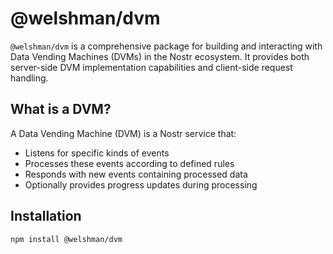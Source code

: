 # @welshman/dvm

`@welshman/dvm` is a comprehensive package for building and interacting with Data Vending Machines (DVMs) in the Nostr ecosystem. It provides both server-side DVM implementation capabilities and client-side request handling.

## What is a DVM?

A Data Vending Machine (DVM) is a Nostr service that:

- Listens for specific kinds of events
- Processes these events according to defined rules
- Responds with new events containing processed data
- Optionally provides progress updates during processing

## Installation

```bash
npm install @welshman/dvm
```
